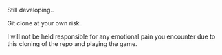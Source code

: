 Still developing..

Git clone at your own risk..

I will not be held responsible for any emotional pain you encounter due to this cloning of the repo and playing the game.
